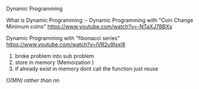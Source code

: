 Dynamic Programming 


What is Dynamic Programming :- 
Dynamic Programming with "Coin Change Minimum coins"
https://www.youtube.com/watch?v=-NTaXJ7BBXs

Dynamic Programming with "fibonacci series"
https://www.youtube.com/watch?v=lVR2u9lsxl8

1. broke problem into sub problem 
2. store in memory (Memoization )
3. if already exist in memory dont call the function just reuse 

O(M*N) rather than n*n 


